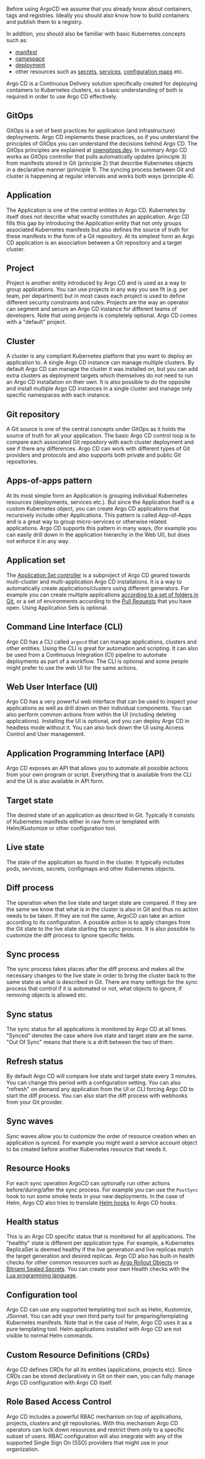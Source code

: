 Before using ArgoCD we assume that you already know about containers, tags and registries. Ideally you should also know how to build containers and publish them to a registry.

In addition, you should also be familiar with basic Kubernetes concepts such as:

 * [manifest](https://kubernetes.io/docs/concepts/cluster-administration/manage-deployment/)
 * [namespace](https://kubernetes.io/docs/concepts/overview/working-with-objects/namespaces/) 
 * [deployment](https://kubernetes.io/docs/concepts/workloads/controllers/deployment/)
 * other resources such as [secrets](https://kubernetes.io/docs/concepts/configuration/secret/), [services](https://kubernetes.io/docs/concepts/services-networking/service/), [configuration maps](https://kubernetes.io/docs/concepts/configuration/configmap/) etc.

Argo CD is a Continuous Delivery solution specifically created
for deploying containers to Kubernetes clusters, so a basic understanding
of both is required in order to use Argo CD effectively.


## GitOps

GitOps is a set of best practices for application (and infrastructure) deployments. Argo CD implements these practices, so if you understand the principles of GitOps you can understand the decisions behind Argo CD. The GitOps principles are explained at [opengitops.dev](https://opengitops.dev/). In summary Argo CD works as GitOps controller that pulls automatically updates (principle 3) from manifests stored in Git (principle 2) that describe Kubernetes objects in a declarative manner (principle 1). The syncing process between Git and cluster is happening at regular intervals and works both ways (principle 4).

## Application

The Application is one of the central entities in Argo CD. Kubernetes by itself does not describe what exactly constitutes an application. Argo CD fills this gap by introducing the Application entity that not only groups associated Kubernetes manifests but also defines the source of truth for these manifests in the form of a Git repository. At its simplest form an Argo CD application is an association between a Git repository and a target cluster.

## Project

Project is another entity introduced by Argo CD and is used as a way to group applications. You can use projects in any way you see fit (e.g. per team, per department) but in most cases each project is used to define different security constraints and rules. Projects are the way an operator
can segment and secure an Argo CD instance for different teams of developers.
Note that using projects is completely optional. Argo CD comes with a "default" project.

## Cluster

A cluster is any compliant Kubernetes platform that you want to deploy an application to. A single Argo CD instance can manage multiple clusters. By default Argo CD can manage the cluster it was installed on, but you can add extra clusters as deployment targets which themselves do not need to run an Argo CD installation on their own. It is also possible to do the opposite and install multiple Argo CD instances in a single cluster and manage only specific namespaces with each instance.

## Git repository

A Git source is one of the central concepts under GitOps as it holds the source of truth for all your application. The basic Argo CD control loop is to compare each associated Git repository with each cluster deployment and see if there any differences. Argo CD can work with different types of Git providers and protocols and also supports both private and public Git repositories.

## Apps-of-apps pattern

At its most simple form an Application is grouping individual Kubernetes resources (deployments, services etc.). But since the Application itself is a custom Kubernetes object, you can create Argo CD applications that recursively include other Applications. This pattern is called App-of-Apps and is a great way to group micro-services or otherwise related applications. Argo CD supports this pattern in many ways, (for example you can easily drill down in the application hierarchy in the Web UI), but does not enforce it in any way.

## Application set

The [Application Set controller](https://argocd-applicationset.readthedocs.io/en/stable/) is a subproject of Argo CD geared towards multi-cluster and multi-application Argo CD installations. It is a way to automatically create applications/clusters using different generators. For example you can create multiple applications [according to a set of folders in Git](https://argocd-applicationset.readthedocs.io/en/stable/Generators-Git/), or a set of environments according to the [Pull Requests](https://argocd-applicationset.readthedocs.io/en/stable/Generators-Pull-Request/) that you have open. Using Application Sets is optional.

## Command Line Interface (CLI)

Argo CD has a CLI called `argocd` that can manage applications, clusters and other entities. Using the CLI is great for automation and scripting. It can also be used from a Continuous Integration (CI) pipeline to automate deployments as part of a workflow. The CLI is optional and some people might prefer to use the web UI for the same actions.

## Web User Interface (UI)

Argo CD has a very powerful web interface that can be used to inspect your applications as well as drill down on their individual components. You can also perform common actions from within the UI (including deleting applications). Installing the UI is optional, and you can deploy Argo CD in headless mode without it. You can also lock down the UI using Access Control and User management. 

## Application Programming Interface (API)

Argo CD exposes an API that allows you to automate all possible actions from your own program or script. Everything that is available from the CLI and the UI is also available in API form. 

## Target state

The desired state of an application as described in Git. Typically it consists of Kubernetes manifests either in raw form or templated with Helm/Kustomize or other configuration tool. 

##  Live state

The state of the application as found in the cluster. It typically includes pods, services, secrets, configmaps and other Kubernetes objects.

## Diff process

The operation when the live state and target state are compared. If they are the same we know that what is in the cluster is also in Git and thus no action needs to be taken. If they are not the same, ArgoCD can take an action according to its configuration. A possible action is to apply changes from the Git state to the live state starting the sync process. It is also possible to customize the diff process to ignore specific fields.

## Sync process

The sync process takes places after the diff process and makes all the necessary changes to the live state in order to bring the cluster back to the same state as what is described in Git. There are many settings for the sync process that control if it is automated or not, what objects to ignore, if removing objects is allowed etc.

## Sync status

The sync status for all applications is monitored by Argo CD at all times. "Synced" denotes the case where live state and target state are the same. "Out Of Sync" means that there is a drift between the two of them.

## Refresh status

By default Argo CD will compare live state and target state every 3 minutes. You can change this period with a configuration setting. You can also "refresh" on demand any application from the UI or CLI forcing Argo CD to start the diff process. You can also start the diff process with webhooks from your Git provider.

## Sync waves

Sync waves allow you to customize the order of resource creation when an application is synced. For example you might want a service account object to be created before another Kubernetes resource that needs it.

## Resource Hooks

For each sync operation ArgoCD can optionally run other actions before/during/after the sync process. For example you can use the `PostSync` hook
to run some smoke tests in your new deployments. In the case of Helm, Argo CD also tries to translate [Helm hooks](https://helm.sh/docs/topics/charts_hooks/) to Argo CD hooks.

## Health status

This is an Argo CD specific status that is monitored for all applications. The "healthy" state is different per application type. For example, a Kubernetes ReplicaSet is deemed healthy if the live generation and live replicas match the target generation and desired replicas. Argo CD also has built-in health checks for other common resources such as [Argo Rollout Objects](https://argoproj.github.io/argo-rollouts/) or [Bitnami Sealed Secrets](https://github.com/bitnami-labs/sealed-secrets).
You can create your own Health checks with the [Lua programming language](https://www.lua.org/).

## Configuration tool

Argo CD can use any supported templating tool such as Helm, Kustomize, JSonnet. You can add your own third party tool for preparing/templating Kubernetes manifests. Note that in the case of Helm, Argo CD uses it as a pure templating tool. Helm applications installed with Argo CD are not visible to normal Helm commands.

## Custom Resource Definitions (CRDs)

Argo CD defines CRDs for all its entities (applications, projects etc). Since CRDs can be stored declaratively in Git on their own, you can fully manage Argo CD configuration with Argo CD itself.

## Role Based Access Control

Argo CD includes a powerful RBAC mechanism on top of applications, projects, clusters and git repositories. With this mechanism Argo CD operators can lock down resources and restrict them only to a specific subset of users. RBAC configuration will also integrate with any of the supported Single Sign On (SSO) providers that might use in your organization.






